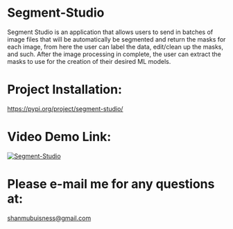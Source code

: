 # Segment-Studio
Segment Studio is an application that allows users to send in batches of image files that will be automatically be segmented and return the masks for each image, from here the user can label the data, edit/clean up the masks, and such. After the image processing in complete, the user can extract the masks to use for the creation of their desired ML models.

# Project Installation: 
https://pypi.org/project/segment-studio/

# Video Demo Link:
[![Segment-Studio](https://img.youtube.com/vi/8qPp8fIiIsI/0.jpg)](https://www.youtube.com/watch?v=8qPp8fIiIsI)

# Please e-mail me for any questions at: 
shanmubuisness@gmail.com
